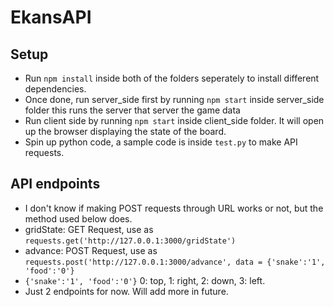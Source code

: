 # EkansAPI

## Setup
- Run `npm install` inside both of the folders seperately to install different dependencies.
- Once done, run server_side first by running `npm start` inside server_side folder this runs the server that server the game data
- Run client side by running `npm start` inside client_side folder. It will open up the browser displaying the state of the board.
- Spin up python code, a sample code is inside `test.py` to make API requests.

## API endpoints
- I don't know if making POST requests through URL works or not, but the method used below does.
- gridState: GET Request, use as `requests.get('http://127.0.0.1:3000/gridState')`
- advance: POST Request, use as `requests.post('http://127.0.0.1:3000/advance', data = {'snake':'1', 'food':'0'}`
- `{'snake':'1', 'food':'0'}` 0: top, 1: right, 2: down, 3: left.
- Just 2 endpoints for now. Will add more in future.